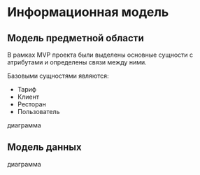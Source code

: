 # Информационная модель

## Модель предметной области

В рамках MVP проекта были выделены основные сущности с атрибутами и определены связи между ними.

Базовыми сущностями являются:

- Тариф
- Клиент
- Ресторан
- Пользователь

диаграмма

## Модель данных

диаграмма
